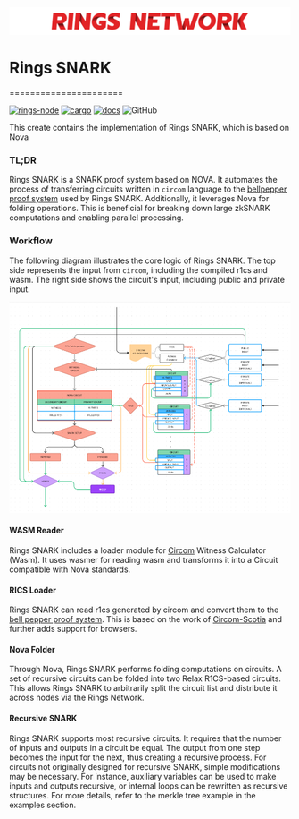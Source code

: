 <picture>
  <source media="(prefers-color-scheme: dark)" srcset="https://static.ringsnetwork.io/ringsnetwork_logo.png">
  <img alt="Rings Network" src="https://raw.githubusercontent.com/RingsNetwork/asserts/main/logo/rings_network_red.png">
</picture>

# Rings SNARK
======================

[![rings-node](https://github.com/RingsNetwork/rings-node/actions/workflows/auto-release.yml/badge.svg)](https://github.com/RingsNetwork/rings-node/actions/workflows/auto-release.yml)
[![cargo](https://img.shields.io/crates/v/rings-node.svg)](https://crates.io/crates/rings-node)
[![docs](https://docs.rs/rings-node/badge.svg)](https://docs.rs/rings-node/latest/rings_node/)
![GitHub](https://img.shields.io/github/license/RingsNetwork/rings-node)

This create contains the implementation of Rings SNARK, which is based on Nova

### TL;DR

Rings SNARK is a SNARK proof system based on NOVA. It automates the process of transferring circuits written in `circom` language to the [bellpepper proof system](https://github.com/lurk-lab/bellpepper) used by Rings SNARK. Additionally, it leverages Nova for folding operations. This is beneficial for breaking down large zkSNARK computations and enabling parallel processing.

### Workflow

The following diagram illustrates the core logic of Rings SNARK. The top side represents the input from `circom`, including the compiled r1cs and wasm. The right side shows the circuit's input, including public and private input.


![Snark workflow](https://raw.githubusercontent.com/RingsNetwork/asserts/main/imgs/snark.png)

#### WASM Reader

Rings SNARK includes a loader module for [Circom](https://github.com/iden3/circom) Witness Calculator (Wasm). It uses wasmer for reading wasm and transforms it into a Circuit compatible with Nova standards.

#### RICS Loader

Rings SNARK can read r1cs generated by circom and convert them to the [bell pepper proof system](https://github.com/lurk-lab/bellpepper). This is based on the work of [Circom-Scotia](https://github.com/lurk-lab/circom-scotia) and further adds support for browsers.

#### Nova Folder

Through Nova, Rings SNARK performs folding computations on circuits. A set of recursive circuits can be folded into two Relax R1CS-based circuits. This allows Rings SNARK to arbitrarily split the circuit list and distribute it across nodes via the Rings Network.

#### Recursive SNARK

Rings SNARK supports most recursive circuits. It requires that the number of inputs and outputs in a circuit be equal. The output from one step becomes the input for the next, thus creating a recursive process. For circuits not originally designed for recursive SNARK, simple modifications may be necessary. For instance, auxiliary variables can be used to make inputs and outputs recursive, or internal loops can be rewritten as recursive structures. For more details, refer to the merkle tree example in the examples section.
